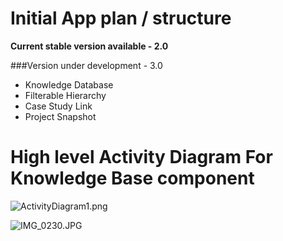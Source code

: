 # Initial App plan / structure #

**Current stable version available - 2.0**

###Version under development - 3.0
* Knowledge Database
* Filterable Hierarchy
* Case Study Link
* Project Snapshot

# High level Activity Diagram For Knowledge Base component #

![ActivityDiagram1.png](https://bitbucket.org/repo/o6rkja/images/2419777406-ActivityDiagram1.png)

![IMG_0230.JPG](https://bitbucket.org/repo/o6rkja/images/1768878954-IMG_0230.JPG)